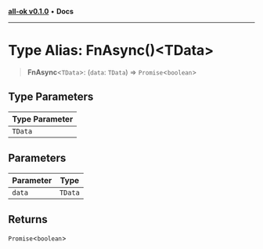 [**all-ok v0.1.0**](../../README.md) • **Docs**

***

# Type Alias: FnAsync()\<TData\>

> **FnAsync**\<`TData`\>: (`data`: `TData`) => `Promise`\<`boolean`\>

## Type Parameters

| Type Parameter |
| ------ |
| `TData` |

## Parameters

| Parameter | Type |
| ------ | ------ |
| `data` | `TData` |

## Returns

`Promise`\<`boolean`\>
